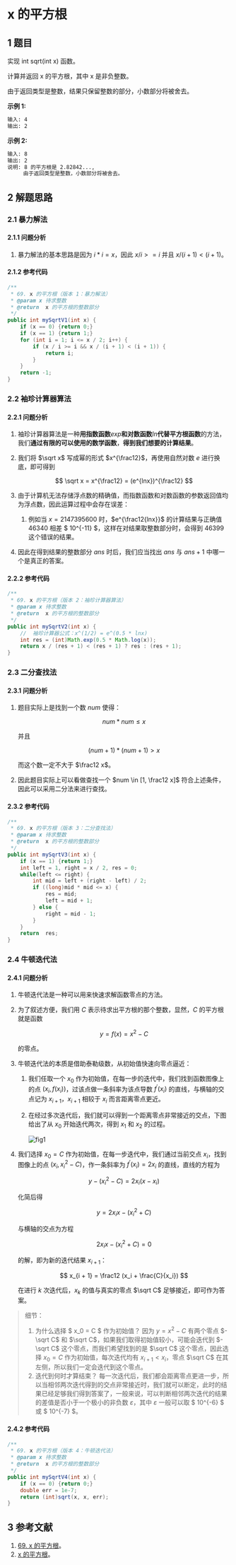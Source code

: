 # x 的平方根

## 1 题目

实现 int sqrt(int x) 函数。

计算并返回 x 的平方根，其中 x 是非负整数。

由于返回类型是整数，结果只保留整数的部分，小数部分将被舍去。

**示例 1:**

```txt
输入: 4
输出: 2
```

**示例 2:**

```txt
输入: 8
输出: 2
说明: 8 的平方根是 2.82842...,
     由于返回类型是整数，小数部分将被舍去。
```

## 2 解题思路

### 2.1 暴力解法

#### 2.1.1 问题分析

1. 暴力解法的基本思路是因为 $i * i = x$，因此 $x / i >= i$ 并且 $x / (i + 1) < (i + 1)$。

#### 2.1.2 参考代码

```java
/**
 * 69. x 的平方根（版本 1：暴力解法）
 * @param x 待求整数
 * @return  x 的平方根的整数部分
 */
public int mySqrtV1(int x) {
    if (x == 0) {return 0;}
    if (x == 1) {return 1;}
    for (int i = 1; i <= x / 2; i++) {
        if (x / i >= i && x / (i + 1) < (i + 1)) {
            return i;
        }
    }
    return -1;
}
```

### 2.2 袖珍计算器算法

#### 2.2.1 问题分析

1. 袖珍计算器算法是一种**用指数函数**$exp$**和对数函数**$ln$**代替平方根函数**的方法，我们**通过有限的可以使用的数学函数**，**得到我们想要的计算结果**。
2. 我们将 $\sqrt x$ 写成幂的形式 $x^{\frac12}$，再使用自然对数 $e$ 进行换底，即可得到
   
   $$
   \sqrt x = x^{\frac12} = (e^{lnx})^{\frac12}
   $$
3. 由于计算机无法存储浮点数的精确值，而指数函数和对数函数的参数返回值均为浮点数，因此运算过程中会存在误差：
   
   1. 例如当 $x=2147395600$ 时，$e^{\frac12{lnx}}$ 的计算结果与正确值 46340 相差 $ 10^{-11} $，这样在对结果取整数部分时，会得到 46399 这个错误的结果。
4. 因此在得到结果的整数部分 $ans$ 时后，我们应当找出 $ans$ 与 $ans + 1$ 中哪一个是真正的答案。

#### 2.2.2 参考代码

```java
/**
 * 69. x 的平方根（版本 2：袖珍计算器算法）
 * @param x 待求整数
 * @return  x 的平方根的整数部分
 */
public int mySqrtV2(int x) {
    //  袖珍计算器公式：x^(1/2) = e^(0.5 * lnx)
    int res = (int)Math.exp(0.5 * Math.log(x));
    return x / (res + 1) < (res + 1) ? res : (res + 1);
}
```

### 2.3 二分查找法

#### 2.3.1 问题分析

1. 题目实际上是找到一个数 $num$ 使得：
   
   $$
   num * num \le x
   $$
   
   并且
   
   $$
   (num + 1) * (num + 1) \gt x
   $$
   
   而这个数一定不大于 $\frac12 x$。
2. 因此题目实际上可以看做查找一个 $num \in [1, \frac12 x]$ 符合上述条件，因此可以采用二分法来进行查找。

#### 2.3.2 参考代码

```java
/**
 * 69. x 的平方根（版本 3：二分查找法）
 * @param x 待求整数
 * @return  x 的平方根的整数部分
 */
public int mySqrtV3(int x) {
    if (x == 1) {return 1;}
    int left = 1, right = x / 2, res = 0;
    while(left <= right) {
        int mid = left + (right - left) / 2;
        if ((long)mid * mid <= x) {
            res = mid;
            left = mid + 1;
        } else {
            right = mid - 1;
        }
    }
    return  res;
}
```

### 2.4 牛顿迭代法

#### 2.4.1 问题分析

1. 牛顿迭代法是一种可以用来快速求解函数零点的方法。
2. 为了叙述方便，我们用 $C$ 表示待求出平方根的那个整数，显然，$C$ 的平方根就是函数
   
   $$
   y = f(x) = x^2 - C
   $$
   
   的零点。
3. 牛顿迭代法的本质是借助泰勒级数，从初始值快速向零点逼近：
   
   1. 我们任取一个 $x_0$ 作为初始值，在每一步的迭代中，我们找到函数图像上的点 $(x_i, f(x_i))$，过该点做一条斜率为该点导数 $f^{'}(x_i)$ 的直线，与横轴的交点记为 $x_{i + 1}$，$x_{i + 1}$ 相较于 $x_i$ 而言距离零点更近。
   2. 在经过多次迭代后，我们就可以得到一个距离零点非常接近的交点，下图给出了从 $x_0$ 开始迭代两次，得到 $x_1$ 和 $x_2$ 的过程。
      
      ![fig1](../../../media/202107/2021-07-11_1944290.35472416583845645.png)
4. 我们选择 $x_0 = C$ 作为初始值，在每一步迭代中，我们通过当前交点 $x_i$，找到图像上的点 $(x_i, x_i^2 - C)$，作一条斜率为 $f^{'}(x_i) = 2x_i$ 的直线，直线的方程为
   
   $$
   y - (x_i^2 - C) = 2x_i(x - x_i)
   $$
   
   化简后得
   
   $$
   y = 2x_ix - (x_i^2 + C)
   $$
   
   与横轴的交点为方程
   
   $$
   2x_ix - (x_i^2 + C) = 0
   $$
   
   的解，即为新的迭代结果 $x_{i + 1}$：
   
   $$
   x_{i + 1} = \frac12 (x_i + \frac{C}{x_i})
   $$
   
   在进行 $k$ 次迭代后，$x_k$ 的值与真实的零点 $\sqrt C$ 足够接近，即可作为答案。

> 细节：
> 
> 1. 为什么选择 $ x_0 = C $ 作为初始值？
>    因为 $y = x^2 - C$ 有两个零点 $-\sqrt C$ 和 $\sqrt C$，如果我们取得初始值较小，可能会迭代到 $-\sqrt C$ 这个零点，而我们希望找到的是 $\sqrt C$ 这个零点，因此选择 $x_0 = C$ 作为初始值，每次迭代均有 $x_{i + 1} < x_i$，零点 $\sqrt C$ 在其左侧，所以我们一定会迭代到这个零点。
> 2. 迭代到何时才算结束？
>    每一次迭代后，我们都会距离零点更进一步，所以当相邻两次迭代得到的交点非常接近时，我们就可以断定，此时的结果已经足够我们得到答案了，一般来说，可以判断相邻两次迭代的结果的差值是否小于一个极小的非负数 $\varepsilon$，其中 $\varepsilon$ 一般可以取 $ 10^{-6} $ 或 $ 10^{-7} $。

#### 2.4.2 参考代码

```java
/**
 * 69. x 的平方根（版本 4：牛顿迭代法）
 * @param x 待求整数
 * @return  x 的平方根的整数部分
 */
public int mySqrtV4(int x) {
    if (x == 0) {return 0;}
    double err = 1e-7;
    return (int)sqrt(x, x, err);
}
```

## 3 参考文献

1. [69. x 的平方根](https://leetcode-cn.com/problems/sqrtx)。
2. [x 的平方根](https://leetcode-cn.com/problems/sqrtx/solution/x-de-ping-fang-gen-by-leetcode-solution)。

